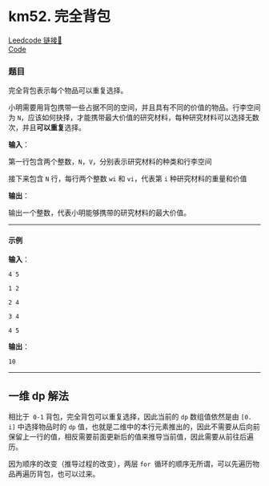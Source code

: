 # km52. 完全背包

[Leedcode 链接🔗](https://kamacoder.com/problempage.php?pid=1052)  
[Code](https://github.com/alstondu/lc/blob/main/km46/km52.cpp)

### 题目

完全背包表示每个物品可以重复选择。

小明需要用背包携带一些占据不同的空间，并且具有不同的价值的物品。行李空间为 ```N```，应该如何抉择，才能携带最大价值的研究材料，每种研究材料可以选择无数次，并且**可以重复**选择。

**输入**：

第一行包含两个整数，```N```，```V```，分别表示研究材料的种类和行李空间 

接下来包含 ```N``` 行，每行两个整数 ```wi``` 和 ```vi```，代表第 ```i``` 种研究材料的重量和价值

**输出**：

输出一个整数，代表小明能够携带的研究材料的最大价值。

---

#### 示例

**输入**：

```4 5```

```1 2```

```2 4```

```3 4```

```4 5```

**输出**：

```10```

---

## 一维 dp 解法

相比于``` 0-1``` 背包，完全背包可以重复选择，因此当前的 ```dp``` 数组值依然是由 ```[0. i]``` 中选择物品时的 ```dp``` 值，也就是二维中的本行元素推出的，因此不需要从后向前保留上一行的值，相反需要前面更新后的值来推导当前值，因此需要从前往后遍历。

因为顺序的改变（推导过程的改变），两层 ```for ```循环的顺序无所谓，可以先遍历物品再遍历背包，也可以过来。
